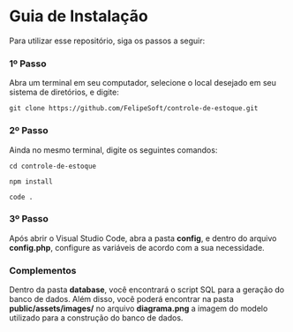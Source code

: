 # Guia de Instalação
Para utilizar esse repositório, siga os passos a seguir:

### 1º Passo
Abra um terminal em seu computador, selecione o local desejado em seu sistema de diretórios, e digite:

`git clone https://github.com/FelipeSoft/controle-de-estoque.git`

### 2º Passo
Ainda no mesmo terminal, digite os seguintes comandos:

`cd controle-de-estoque`

`npm install`

`code .`

### 3º Passo
Após abrir o Visual Studio Code, abra a pasta __config__, e dentro do arquivo __config.php__, configure as variáveis de acordo com a sua necessidade.

### Complementos
Dentro da pasta __database__, você encontrará o script SQL para a geração do banco de dados.
Além disso, você poderá encontrar na pasta __public/assets/images/__ no arquivo __diagrama.png__ a imagem do modelo utilizado para a construção do banco de dados.


